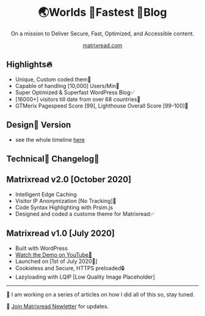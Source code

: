 <h1 align="center">
	🌏Worlds 🚀Fastest 📰Blog
</h1>
<p align="center">
On a mission to Deliver Secure, Fast, Optimized, and Accessible content.
</p>
<p align="center">
<a href="https://matrixread.com/">matrixread.com</a>
</p>

## Highlights🔥

* Unique, Custom coded them🌻
*  Capable of handling [10,000] Users/Min🎯
* Super Optimized & Superfast WordPress Blog✅
* [16000+] visitors till date from over 68 countries🙌
* GTMerix Pagespeed Score [99], Lighthouse Overall Score [99-100]💯

## Design🎨 Version

* see the whole timeline [here](https://matrixread.com/version/)

## Technical🤖 Changelog📑

## Matrixread v2.0 [October 2020]
* Intelligent Edge Caching
* Visitor IP Anonymization [No Tracking]🔐
* Code Syntax Highlighting with Prsim.js
* Designed and coded a custome theme for Matrixread✅

## Matrixread  v1.0 [July 2020]

* Built with WordPress
* [Watch the Demo on YouTube🎥](https://www.youtube.com/watch?v=lnvsuNZURR0)
* Launched on [1st of July 2020🚀]
* Cookieless and Secure, HTTPS preloaded🔒
* Lazyloading with LQIP [Low Quality Image Placeholder]

***
📍 I am working on a series of articles on how I did all of this so, stay tuned.

📍 [Join Matrixread Newletter](https://matrixread.com/newsletter) for updates.

